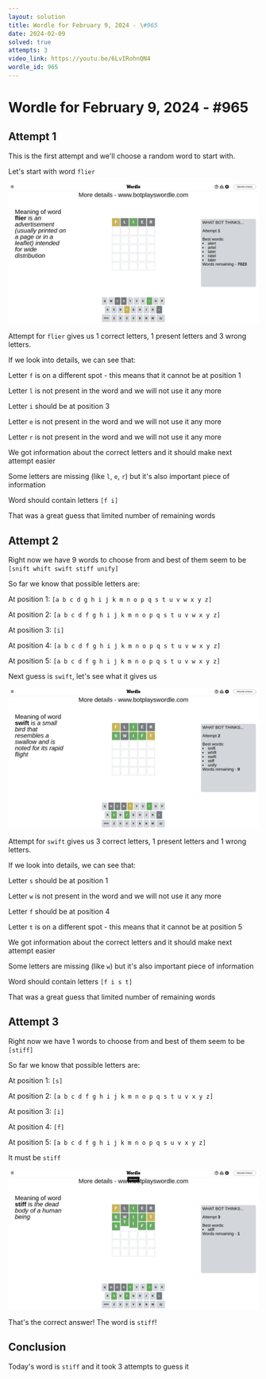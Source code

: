 ```yaml
---
layout: solution
title: Wordle for February 9, 2024 - \#965
date: 2024-02-09
solved: true
attempts: 3
video_link: https://youtu.be/6LvIRohnQN4
wordle_id: 965
---
```


# Wordle for February 9, 2024 - \#965

## Attempt 1

This is the first attempt and we'll choose a random word to start with.

Let's start with word `flier`

![Attempt 1](2024-02-09/attempt-1.png)

Attempt for `flier` gives us 1 correct letters, 1 present letters and 3 wrong letters.

If we look into details, we can see that:

Letter `f` is on a different spot - this means that it cannot be at position 1

Letter `l` is not present in the word and we will not use it any more

Letter `i` should be at position 3

Letter `e` is not present in the word and we will not use it any more

Letter `r` is not present in the word and we will not use it any more

We got information about the correct letters and it should make next attempt easier

Some letters are missing (like `l`, `e`, `r`) but it's also important piece of information

Word should contain letters `[f i]`

That was a great guess that limited number of remaining words



## Attempt 2

Right now we have 9 words to choose from and best of them seem to be `[snift whift swift stiff unify]`

So far we know that possible letters are:

At position 1: `[a b c d g h i j k m n o p q s t u v w x y z]`

At position 2: `[a b c d f g h i j k m n o p q s t u v w x y z]`

At position 3: `[i]`

At position 4: `[a b c d f g h i j k m n o p q s t u v w x y z]`

At position 5: `[a b c d f g h i j k m n o p q s t u v w x y z]`

Next guess is `swift`, let's see what it gives us

![Attempt 2](2024-02-09/attempt-2.png)

Attempt for `swift` gives us 3 correct letters, 1 present letters and 1 wrong letters.

If we look into details, we can see that:

Letter `s` should be at position 1

Letter `w` is not present in the word and we will not use it any more

Letter `f` should be at position 4

Letter `t` is on a different spot - this means that it cannot be at position 5

We got information about the correct letters and it should make next attempt easier

Some letters are missing (like `w`) but it's also important piece of information

Word should contain letters `[f i s t]`

That was a great guess that limited number of remaining words



## Attempt 3

Right now we have 1 words to choose from and best of them seem to be `[stiff]`

So far we know that possible letters are:

At position 1: `[s]`

At position 2: `[a b c d f g h i j k m n o p q s t u v x y z]`

At position 3: `[i]`

At position 4: `[f]`

At position 5: `[a b c d f g h i j k m n o p q s u v x y z]`

It must be `stiff`

![Attempt 3](2024-02-09/attempt-3.png)

That's the correct answer! The word is `stiff`!

## Conclusion

Today's word is `stiff` and it took 3 attempts to guess it


